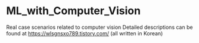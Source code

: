 # ML_with_Computer_Vision
Real case scenarios related to computer vision
Detailed descriptions can be found at https://wlsgnsxo789.tistory.com/ (all written in Korean)
